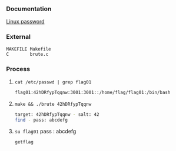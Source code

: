 ### Documentation

[Linux password](https://www.oreilly.com/library/view/practical-unix-and/0596003234/ch04s03.html)

### External
```
MAKEFILE Makefile 
C        brute.c
```

### Process
1. `cat /etc/passwd | grep flag01`
   ```bash
   flag01:42hDRfypTqqnw:3001:3001::/home/flag/flag01:/bin/bash
   ```

2. `make && ./brute 42hDRfypTqqnw`
   ```bash
   target: 42hDRfypTqqnw - salt: 42
   find - pass: abcdefg
   ```

3. `su flag01` pass : abcdefg
   ```bash
   getflag
   ```
